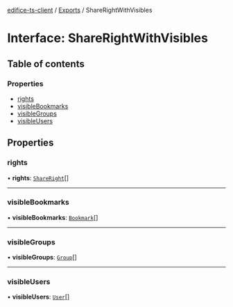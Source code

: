 [edifice-ts-client](../README.md) / [Exports](../modules.md) / ShareRightWithVisibles

# Interface: ShareRightWithVisibles

## Table of contents

### Properties

- [rights](ShareRightWithVisibles.md#rights)
- [visibleBookmarks](ShareRightWithVisibles.md#visiblebookmarks)
- [visibleGroups](ShareRightWithVisibles.md#visiblegroups)
- [visibleUsers](ShareRightWithVisibles.md#visibleusers)

## Properties

### rights

• **rights**: [`ShareRight`](ShareRight.md)[]

___

### visibleBookmarks

• **visibleBookmarks**: [`Bookmark`](Bookmark.md)[]

___

### visibleGroups

• **visibleGroups**: [`Group`](Group.md)[]

___

### visibleUsers

• **visibleUsers**: [`User`](User.md)[]
